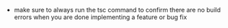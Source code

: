 - make sure to always run the tsc command to confirm there are no build errors when you are done implementing a feature or bug fix